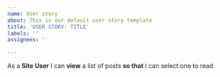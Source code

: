 ```yaml
---
name: User story
about: This is our default user story template
title: 'USER STORY: TITLE'
labels: ''
assignees: ''

---
```


As a **Site User** I can **view** a list of posts **so that** I can select one to read
